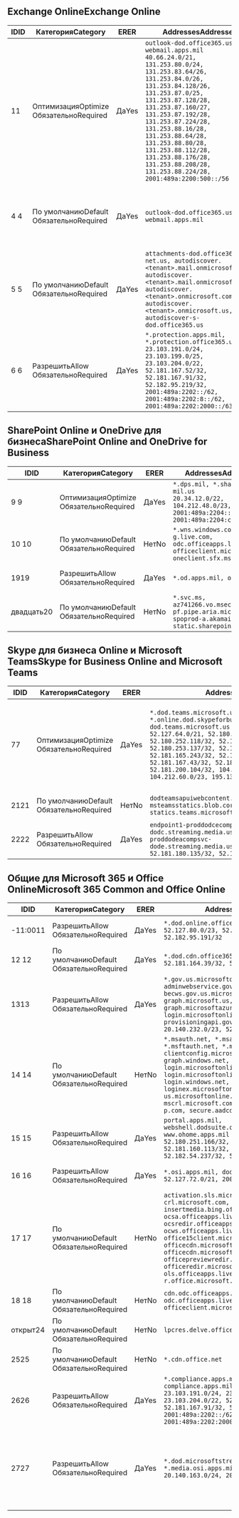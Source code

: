 <!--THIS FILE IS AUTOMATICALLY GENERATED. MANUAL CHANGES WILL BE OVERWRITTEN.-->
<!--Please contact the Office 365 Endpoints team with any questions.-->
<!--USGovDoD endpoints version 2020072800-->
<!--File generated 2020-07-28 11:00:02.0495-->

## <a name="exchange-online"></a><span data-ttu-id="a76e5-101">Exchange Online</span><span class="sxs-lookup"><span data-stu-id="a76e5-101">Exchange Online</span></span>

<span data-ttu-id="a76e5-102">ID</span><span class="sxs-lookup"><span data-stu-id="a76e5-102">ID</span></span> | <span data-ttu-id="a76e5-103">Категория</span><span class="sxs-lookup"><span data-stu-id="a76e5-103">Category</span></span> | <span data-ttu-id="a76e5-104">ER</span><span class="sxs-lookup"><span data-stu-id="a76e5-104">ER</span></span> | <span data-ttu-id="a76e5-105">Addresses</span><span class="sxs-lookup"><span data-stu-id="a76e5-105">Addresses</span></span> | <span data-ttu-id="a76e5-106">Порты</span><span class="sxs-lookup"><span data-stu-id="a76e5-106">Ports</span></span>
-- | -------------------- | --- | ---------------------------------------------------------------------------------------------------------------------------------------------------------------------------------------------------------------------------------------------------------------------------------------------------------------------------------------------------------------------------------------------- | -------------------------------
<span data-ttu-id="a76e5-107">1</span><span class="sxs-lookup"><span data-stu-id="a76e5-107">1</span></span> | <span data-ttu-id="a76e5-108">Оптимизация</span><span class="sxs-lookup"><span data-stu-id="a76e5-108">Optimize</span></span><BR><span data-ttu-id="a76e5-109">Обязательно</span><span class="sxs-lookup"><span data-stu-id="a76e5-109">Required</span></span> | <span data-ttu-id="a76e5-110">Да</span><span class="sxs-lookup"><span data-stu-id="a76e5-110">Yes</span></span> | `outlook-dod.office365.us, webmail.apps.mil`<BR>`40.66.24.0/21, 131.253.80.0/24, 131.253.83.64/26, 131.253.84.0/26, 131.253.84.128/26, 131.253.87.0/25, 131.253.87.128/28, 131.253.87.160/27, 131.253.87.192/28, 131.253.87.224/28, 131.253.88.16/28, 131.253.88.64/28, 131.253.88.80/28, 131.253.88.112/28, 131.253.88.176/28, 131.253.88.208/28, 131.253.88.224/28, 2001:489a:2200:500::/56` | <span data-ttu-id="a76e5-111">**TCP:** 443, 80</span><span class="sxs-lookup"><span data-stu-id="a76e5-111">**TCP:** 443, 80</span></span>
<span data-ttu-id="a76e5-112">4 </span><span class="sxs-lookup"><span data-stu-id="a76e5-112">4</span></span> | <span data-ttu-id="a76e5-113">По умолчанию</span><span class="sxs-lookup"><span data-stu-id="a76e5-113">Default</span></span><BR><span data-ttu-id="a76e5-114">Обязательно</span><span class="sxs-lookup"><span data-stu-id="a76e5-114">Required</span></span> | <span data-ttu-id="a76e5-115">Да</span><span class="sxs-lookup"><span data-stu-id="a76e5-115">Yes</span></span> | `outlook-dod.office365.us, webmail.apps.mil` | <span data-ttu-id="a76e5-116">**TCP:** 143, 25, 587, 993, 995</span><span class="sxs-lookup"><span data-stu-id="a76e5-116">**TCP:** 143, 25, 587, 993, 995</span></span>
<span data-ttu-id="a76e5-117">5 </span><span class="sxs-lookup"><span data-stu-id="a76e5-117">5</span></span> | <span data-ttu-id="a76e5-118">По умолчанию</span><span class="sxs-lookup"><span data-stu-id="a76e5-118">Default</span></span><BR><span data-ttu-id="a76e5-119">Обязательно</span><span class="sxs-lookup"><span data-stu-id="a76e5-119">Required</span></span> | <span data-ttu-id="a76e5-120">Да</span><span class="sxs-lookup"><span data-stu-id="a76e5-120">Yes</span></span> | `attachments-dod.office365-net.us, autodiscover.<tenant>.mail.onmicrosoft.com, autodiscover.<tenant>.mail.onmicrosoft.us, autodiscover.<tenant>.onmicrosoft.com, autodiscover.<tenant>.onmicrosoft.us, autodiscover-s-dod.office365.us` | <span data-ttu-id="a76e5-121">**TCP:** 443, 80</span><span class="sxs-lookup"><span data-stu-id="a76e5-121">**TCP:** 443, 80</span></span>
<span data-ttu-id="a76e5-122">6 </span><span class="sxs-lookup"><span data-stu-id="a76e5-122">6</span></span> | <span data-ttu-id="a76e5-123">Разрешить</span><span class="sxs-lookup"><span data-stu-id="a76e5-123">Allow</span></span><BR><span data-ttu-id="a76e5-124">Обязательно</span><span class="sxs-lookup"><span data-stu-id="a76e5-124">Required</span></span> | <span data-ttu-id="a76e5-125">Да</span><span class="sxs-lookup"><span data-stu-id="a76e5-125">Yes</span></span> | `*.protection.apps.mil, *.protection.office365.us`<BR>`23.103.191.0/24, 23.103.199.0/25, 23.103.204.0/22, 52.181.167.52/32, 52.181.167.91/32, 52.182.95.219/32, 2001:489a:2202::/62, 2001:489a:2202:8::/62, 2001:489a:2202:2000::/63` | <span data-ttu-id="a76e5-126">**TCP:** 25, 443</span><span class="sxs-lookup"><span data-stu-id="a76e5-126">**TCP:** 25, 443</span></span>

## <a name="sharepoint-online-and-onedrive-for-business"></a><span data-ttu-id="a76e5-127">SharePoint Online и OneDrive для бизнеса</span><span class="sxs-lookup"><span data-stu-id="a76e5-127">SharePoint Online and OneDrive for Business</span></span>

<span data-ttu-id="a76e5-128">ID</span><span class="sxs-lookup"><span data-stu-id="a76e5-128">ID</span></span> | <span data-ttu-id="a76e5-129">Категория</span><span class="sxs-lookup"><span data-stu-id="a76e5-129">Category</span></span> | <span data-ttu-id="a76e5-130">ER</span><span class="sxs-lookup"><span data-stu-id="a76e5-130">ER</span></span> | <span data-ttu-id="a76e5-131">Addresses</span><span class="sxs-lookup"><span data-stu-id="a76e5-131">Addresses</span></span> | <span data-ttu-id="a76e5-132">Порты</span><span class="sxs-lookup"><span data-stu-id="a76e5-132">Ports</span></span>
-- | -------------------- | --- | ------------------------------------------------------------------------------------------------------------------- | ----------------
<span data-ttu-id="a76e5-133">9 </span><span class="sxs-lookup"><span data-stu-id="a76e5-133">9</span></span> | <span data-ttu-id="a76e5-134">Оптимизация</span><span class="sxs-lookup"><span data-stu-id="a76e5-134">Optimize</span></span><BR><span data-ttu-id="a76e5-135">Обязательно</span><span class="sxs-lookup"><span data-stu-id="a76e5-135">Required</span></span> | <span data-ttu-id="a76e5-136">Да</span><span class="sxs-lookup"><span data-stu-id="a76e5-136">Yes</span></span> | `*.dps.mil, *.sharepoint-mil.us`<BR>`20.34.12.0/22, 104.212.48.0/23, 2001:489a:2204::/63, 2001:489a:2204:c00::/54` | <span data-ttu-id="a76e5-137">**TCP:** 443, 80</span><span class="sxs-lookup"><span data-stu-id="a76e5-137">**TCP:** 443, 80</span></span>
<span data-ttu-id="a76e5-138">10 </span><span class="sxs-lookup"><span data-stu-id="a76e5-138">10</span></span> | <span data-ttu-id="a76e5-139">По умолчанию</span><span class="sxs-lookup"><span data-stu-id="a76e5-139">Default</span></span><BR><span data-ttu-id="a76e5-140">Обязательно</span><span class="sxs-lookup"><span data-stu-id="a76e5-140">Required</span></span> | <span data-ttu-id="a76e5-141">Нет</span><span class="sxs-lookup"><span data-stu-id="a76e5-141">No</span></span> | `*.wns.windows.com, g.live.com, odc.officeapps.live.com, officeclient.microsoft.com, oneclient.sfx.ms` | <span data-ttu-id="a76e5-142">**TCP:** 443, 80</span><span class="sxs-lookup"><span data-stu-id="a76e5-142">**TCP:** 443, 80</span></span>
<span data-ttu-id="a76e5-143">19</span><span class="sxs-lookup"><span data-stu-id="a76e5-143">19</span></span> | <span data-ttu-id="a76e5-144">Разрешить</span><span class="sxs-lookup"><span data-stu-id="a76e5-144">Allow</span></span><BR><span data-ttu-id="a76e5-145">Обязательно</span><span class="sxs-lookup"><span data-stu-id="a76e5-145">Required</span></span> | <span data-ttu-id="a76e5-146">Да</span><span class="sxs-lookup"><span data-stu-id="a76e5-146">Yes</span></span> | `*.od.apps.mil, od.apps.mil` | <span data-ttu-id="a76e5-147">**TCP:** 443, 80</span><span class="sxs-lookup"><span data-stu-id="a76e5-147">**TCP:** 443, 80</span></span>
<span data-ttu-id="a76e5-148">двадцать</span><span class="sxs-lookup"><span data-stu-id="a76e5-148">20</span></span> | <span data-ttu-id="a76e5-149">По умолчанию</span><span class="sxs-lookup"><span data-stu-id="a76e5-149">Default</span></span><BR><span data-ttu-id="a76e5-150">Обязательно</span><span class="sxs-lookup"><span data-stu-id="a76e5-150">Required</span></span> | <span data-ttu-id="a76e5-151">Нет</span><span class="sxs-lookup"><span data-stu-id="a76e5-151">No</span></span> | `*.svc.ms, az741266.vo.msecnd.net, pf.pipe.aria.microsoft.com, spoprod-a.akamaihd.net, static.sharepointonline.com` | <span data-ttu-id="a76e5-152">**TCP:** 443, 80</span><span class="sxs-lookup"><span data-stu-id="a76e5-152">**TCP:** 443, 80</span></span>

## <a name="skype-for-business-online-and-microsoft-teams"></a><span data-ttu-id="a76e5-153">Skype для бизнеса Online и Microsoft Teams</span><span class="sxs-lookup"><span data-stu-id="a76e5-153">Skype for Business Online and Microsoft Teams</span></span>

<span data-ttu-id="a76e5-154">ID</span><span class="sxs-lookup"><span data-stu-id="a76e5-154">ID</span></span> | <span data-ttu-id="a76e5-155">Категория</span><span class="sxs-lookup"><span data-stu-id="a76e5-155">Category</span></span> | <span data-ttu-id="a76e5-156">ER</span><span class="sxs-lookup"><span data-stu-id="a76e5-156">ER</span></span> | <span data-ttu-id="a76e5-157">Addresses</span><span class="sxs-lookup"><span data-stu-id="a76e5-157">Addresses</span></span> | <span data-ttu-id="a76e5-158">Порты</span><span class="sxs-lookup"><span data-stu-id="a76e5-158">Ports</span></span>
-- | -------------------- | --- | -------------------------------------------------------------------------------------------------------------------------------------------------------------------------------------------------------------------------------------------------------------------------------------------------------------------------------------------------------- | -----------------------------------------------
<span data-ttu-id="a76e5-159">7</span><span class="sxs-lookup"><span data-stu-id="a76e5-159">7</span></span> | <span data-ttu-id="a76e5-160">Оптимизация</span><span class="sxs-lookup"><span data-stu-id="a76e5-160">Optimize</span></span><BR><span data-ttu-id="a76e5-161">Обязательно</span><span class="sxs-lookup"><span data-stu-id="a76e5-161">Required</span></span> | <span data-ttu-id="a76e5-162">Да</span><span class="sxs-lookup"><span data-stu-id="a76e5-162">Yes</span></span> | `*.dod.teams.microsoft.us, *.online.dod.skypeforbusiness.us, dod.teams.microsoft.us`<BR>`52.127.64.0/21, 52.180.249.148/32, 52.180.252.118/32, 52.180.252.187/32, 52.180.253.137/32, 52.180.253.154/32, 52.181.165.243/32, 52.181.166.119/32, 52.181.167.43/32, 52.181.167.64/32, 52.181.200.104/32, 104.212.32.0/22, 104.212.60.0/23, 195.134.240.0/22` | <span data-ttu-id="a76e5-163">**TCP:** 443</span><span class="sxs-lookup"><span data-stu-id="a76e5-163">**TCP:** 443</span></span><BR><span data-ttu-id="a76e5-164">**UDP:** 3478, 3479, 3480, 3481</span><span class="sxs-lookup"><span data-stu-id="a76e5-164">**UDP:** 3478, 3479, 3480, 3481</span></span>
<span data-ttu-id="a76e5-165">21</span><span class="sxs-lookup"><span data-stu-id="a76e5-165">21</span></span> | <span data-ttu-id="a76e5-166">По умолчанию</span><span class="sxs-lookup"><span data-stu-id="a76e5-166">Default</span></span><BR><span data-ttu-id="a76e5-167">Обязательно</span><span class="sxs-lookup"><span data-stu-id="a76e5-167">Required</span></span> | <span data-ttu-id="a76e5-168">Нет</span><span class="sxs-lookup"><span data-stu-id="a76e5-168">No</span></span> | `dodteamsapuiwebcontent.blob.core.usgovcloudapi.net, msteamsstatics.blob.core.usgovcloudapi.net, statics.teams.microsoft.com` | <span data-ttu-id="a76e5-169">**TCP:** 443</span><span class="sxs-lookup"><span data-stu-id="a76e5-169">**TCP:** 443</span></span>
<span data-ttu-id="a76e5-170">22</span><span class="sxs-lookup"><span data-stu-id="a76e5-170">22</span></span> | <span data-ttu-id="a76e5-171">Разрешить</span><span class="sxs-lookup"><span data-stu-id="a76e5-171">Allow</span></span><BR><span data-ttu-id="a76e5-172">Обязательно</span><span class="sxs-lookup"><span data-stu-id="a76e5-172">Required</span></span> | <span data-ttu-id="a76e5-173">Да</span><span class="sxs-lookup"><span data-stu-id="a76e5-173">Yes</span></span> | `endpoint1-proddodcecompsvc-dodc.streaming.media.usgovcloudapi.net, endpoint1-proddodeacompsvc-dode.streaming.media.usgovcloudapi.net`<BR>`52.181.180.135/32, 52.182.53.6/32` | <span data-ttu-id="a76e5-174">**TCP:** 443</span><span class="sxs-lookup"><span data-stu-id="a76e5-174">**TCP:** 443</span></span>

## <a name="microsoft-365-common-and-office-online"></a><span data-ttu-id="a76e5-175">Общие для Microsoft 365 и Office Online</span><span class="sxs-lookup"><span data-stu-id="a76e5-175">Microsoft 365 Common and Office Online</span></span>

<span data-ttu-id="a76e5-176">ID</span><span class="sxs-lookup"><span data-stu-id="a76e5-176">ID</span></span> | <span data-ttu-id="a76e5-177">Категория</span><span class="sxs-lookup"><span data-stu-id="a76e5-177">Category</span></span> | <span data-ttu-id="a76e5-178">ER</span><span class="sxs-lookup"><span data-stu-id="a76e5-178">ER</span></span> | <span data-ttu-id="a76e5-179">Addresses</span><span class="sxs-lookup"><span data-stu-id="a76e5-179">Addresses</span></span> | <span data-ttu-id="a76e5-180">Порты</span><span class="sxs-lookup"><span data-stu-id="a76e5-180">Ports</span></span>
-- | ------------------- | --- | ---------------------------------------------------------------------------------------------------------------------------------------------------------------------------------------------------------------------------------------------------------------------------------------------------------------------------------------------------------------------------------------------- | ------------------------------------
<span data-ttu-id="a76e5-181">-11:00</span><span class="sxs-lookup"><span data-stu-id="a76e5-181">11</span></span> | <span data-ttu-id="a76e5-182">Разрешить</span><span class="sxs-lookup"><span data-stu-id="a76e5-182">Allow</span></span><BR><span data-ttu-id="a76e5-183">Обязательно</span><span class="sxs-lookup"><span data-stu-id="a76e5-183">Required</span></span> | <span data-ttu-id="a76e5-184">Да</span><span class="sxs-lookup"><span data-stu-id="a76e5-184">Yes</span></span> | `*.dod.online.office365.us`<BR>`52.127.80.0/23, 52.181.164.39/32, 52.182.95.191/32` | <span data-ttu-id="a76e5-185">**TCP:** 443</span><span class="sxs-lookup"><span data-stu-id="a76e5-185">**TCP:** 443</span></span>
<span data-ttu-id="a76e5-186">12 </span><span class="sxs-lookup"><span data-stu-id="a76e5-186">12</span></span> | <span data-ttu-id="a76e5-187">По умолчанию</span><span class="sxs-lookup"><span data-stu-id="a76e5-187">Default</span></span><BR><span data-ttu-id="a76e5-188">Обязательно</span><span class="sxs-lookup"><span data-stu-id="a76e5-188">Required</span></span> | <span data-ttu-id="a76e5-189">Да</span><span class="sxs-lookup"><span data-stu-id="a76e5-189">Yes</span></span> | `*.dod.cdn.office365.us`<BR>`52.181.164.39/32, 52.182.95.191/32` | <span data-ttu-id="a76e5-190">**TCP:** 443</span><span class="sxs-lookup"><span data-stu-id="a76e5-190">**TCP:** 443</span></span>
<span data-ttu-id="a76e5-191">13</span><span class="sxs-lookup"><span data-stu-id="a76e5-191">13</span></span> | <span data-ttu-id="a76e5-192">Разрешить</span><span class="sxs-lookup"><span data-stu-id="a76e5-192">Allow</span></span><BR><span data-ttu-id="a76e5-193">Обязательно</span><span class="sxs-lookup"><span data-stu-id="a76e5-193">Required</span></span> | <span data-ttu-id="a76e5-194">Да</span><span class="sxs-lookup"><span data-stu-id="a76e5-194">Yes</span></span> | `*.gov.us.microsoftonline.com, adminwebservice.gov.us.microsoftonline.com, becws.gov.us.microsoftonline.com, dod-graph.microsoft.us, graph.microsoftazure.us, login.microsoftonline.us, provisioningapi.gov.us.microsoftonline.com`<BR>`20.140.232.0/23, 52.126.194.0/23` | <span data-ttu-id="a76e5-195">**TCP:** 443</span><span class="sxs-lookup"><span data-stu-id="a76e5-195">**TCP:** 443</span></span>
<span data-ttu-id="a76e5-196">14 </span><span class="sxs-lookup"><span data-stu-id="a76e5-196">14</span></span> | <span data-ttu-id="a76e5-197">По умолчанию</span><span class="sxs-lookup"><span data-stu-id="a76e5-197">Default</span></span><BR><span data-ttu-id="a76e5-198">Обязательно</span><span class="sxs-lookup"><span data-stu-id="a76e5-198">Required</span></span> | <span data-ttu-id="a76e5-199">Нет</span><span class="sxs-lookup"><span data-stu-id="a76e5-199">No</span></span> | `*.msauth.net, *.msauthimages.us, *.msftauth.net, *.msftauthimages.us, clientconfig.microsoftonline-p.net, graph.windows.net, login.microsoftonline.com, login.microsoftonline-p.com, login.windows.net, loginex.microsoftonline.com, login-us.microsoftonline.com, mscrl.microsoft.com, nexus.microsoftonline-p.com, secure.aadcdn.microsoftonline-p.com` | <span data-ttu-id="a76e5-200">**TCP:** 443</span><span class="sxs-lookup"><span data-stu-id="a76e5-200">**TCP:** 443</span></span>
<span data-ttu-id="a76e5-201">15 </span><span class="sxs-lookup"><span data-stu-id="a76e5-201">15</span></span> | <span data-ttu-id="a76e5-202">Разрешить</span><span class="sxs-lookup"><span data-stu-id="a76e5-202">Allow</span></span><BR><span data-ttu-id="a76e5-203">Обязательно</span><span class="sxs-lookup"><span data-stu-id="a76e5-203">Required</span></span> | <span data-ttu-id="a76e5-204">Да</span><span class="sxs-lookup"><span data-stu-id="a76e5-204">Yes</span></span> | `portal.apps.mil, webshell.dodsuite.office365.us, www.ohome.apps.mil`<BR>`52.180.251.166/32, 52.181.160.19/32, 52.181.160.113/32, 52.181.160.236/32, 52.182.54.237/32, 52.182.92.132/32` | <span data-ttu-id="a76e5-205">**TCP:** 443</span><span class="sxs-lookup"><span data-stu-id="a76e5-205">**TCP:** 443</span></span>
<span data-ttu-id="a76e5-206">16 </span><span class="sxs-lookup"><span data-stu-id="a76e5-206">16</span></span> | <span data-ttu-id="a76e5-207">Разрешить</span><span class="sxs-lookup"><span data-stu-id="a76e5-207">Allow</span></span><BR><span data-ttu-id="a76e5-208">Обязательно</span><span class="sxs-lookup"><span data-stu-id="a76e5-208">Required</span></span> | <span data-ttu-id="a76e5-209">Да</span><span class="sxs-lookup"><span data-stu-id="a76e5-209">Yes</span></span> | `*.osi.apps.mil, dod.loki.office365.us`<BR>`52.127.72.0/21, 2001:489a:2206::/48` | <span data-ttu-id="a76e5-210">**TCP:** 443</span><span class="sxs-lookup"><span data-stu-id="a76e5-210">**TCP:** 443</span></span>
<span data-ttu-id="a76e5-211">17 </span><span class="sxs-lookup"><span data-stu-id="a76e5-211">17</span></span> | <span data-ttu-id="a76e5-212">По умолчанию</span><span class="sxs-lookup"><span data-stu-id="a76e5-212">Default</span></span><BR><span data-ttu-id="a76e5-213">Обязательно</span><span class="sxs-lookup"><span data-stu-id="a76e5-213">Required</span></span> | <span data-ttu-id="a76e5-214">Нет</span><span class="sxs-lookup"><span data-stu-id="a76e5-214">No</span></span> | `activation.sls.microsoft.com, crl.microsoft.com, go.microsoft.com, insertmedia.bing.office.net, ocsa.officeapps.live.com, ocsredir.officeapps.live.com, ocws.officeapps.live.com, office15client.microsoft.com, officecdn.microsoft.com, officecdn.microsoft.com.edgesuite.net, officepreviewredir.microsoft.com, officeredir.microsoft.com, ols.officeapps.live.com, r.office.microsoft.com` | <span data-ttu-id="a76e5-215">**TCP:** 443, 80</span><span class="sxs-lookup"><span data-stu-id="a76e5-215">**TCP:** 443, 80</span></span>
<span data-ttu-id="a76e5-216">18 </span><span class="sxs-lookup"><span data-stu-id="a76e5-216">18</span></span> | <span data-ttu-id="a76e5-217">По умолчанию</span><span class="sxs-lookup"><span data-stu-id="a76e5-217">Default</span></span><BR><span data-ttu-id="a76e5-218">Обязательно</span><span class="sxs-lookup"><span data-stu-id="a76e5-218">Required</span></span> | <span data-ttu-id="a76e5-219">Нет</span><span class="sxs-lookup"><span data-stu-id="a76e5-219">No</span></span> | `cdn.odc.officeapps.live.com, odc.officeapps.live.com, officeclient.microsoft.com` | <span data-ttu-id="a76e5-220">**TCP:** 443, 80</span><span class="sxs-lookup"><span data-stu-id="a76e5-220">**TCP:** 443, 80</span></span>
<span data-ttu-id="a76e5-221">открыт</span><span class="sxs-lookup"><span data-stu-id="a76e5-221">24</span></span> | <span data-ttu-id="a76e5-222">По умолчанию</span><span class="sxs-lookup"><span data-stu-id="a76e5-222">Default</span></span><BR><span data-ttu-id="a76e5-223">Обязательно</span><span class="sxs-lookup"><span data-stu-id="a76e5-223">Required</span></span> | <span data-ttu-id="a76e5-224">Нет</span><span class="sxs-lookup"><span data-stu-id="a76e5-224">No</span></span> | `lpcres.delve.office.com` | <span data-ttu-id="a76e5-225">**TCP:** 443</span><span class="sxs-lookup"><span data-stu-id="a76e5-225">**TCP:** 443</span></span>
<span data-ttu-id="a76e5-226">25</span><span class="sxs-lookup"><span data-stu-id="a76e5-226">25</span></span> | <span data-ttu-id="a76e5-227">По умолчанию</span><span class="sxs-lookup"><span data-stu-id="a76e5-227">Default</span></span><BR><span data-ttu-id="a76e5-228">Обязательно</span><span class="sxs-lookup"><span data-stu-id="a76e5-228">Required</span></span> | <span data-ttu-id="a76e5-229">Нет</span><span class="sxs-lookup"><span data-stu-id="a76e5-229">No</span></span> | `*.cdn.office.net` | <span data-ttu-id="a76e5-230">**TCP:** 443</span><span class="sxs-lookup"><span data-stu-id="a76e5-230">**TCP:** 443</span></span>
<span data-ttu-id="a76e5-231">26</span><span class="sxs-lookup"><span data-stu-id="a76e5-231">26</span></span> | <span data-ttu-id="a76e5-232">Разрешить</span><span class="sxs-lookup"><span data-stu-id="a76e5-232">Allow</span></span><BR><span data-ttu-id="a76e5-233">Обязательно</span><span class="sxs-lookup"><span data-stu-id="a76e5-233">Required</span></span> | <span data-ttu-id="a76e5-234">Да</span><span class="sxs-lookup"><span data-stu-id="a76e5-234">Yes</span></span> | `*.compliance.apps.mil, *.security.apps.mil, compliance.apps.mil, security.apps.mil`<BR>`23.103.191.0/24, 23.103.199.0/25, 23.103.204.0/22, 52.181.167.52/32, 52.181.167.91/32, 52.182.95.219/32, 2001:489a:2202::/62, 2001:489a:2202:8::/62, 2001:489a:2202:2000::/63` | <span data-ttu-id="a76e5-235">**TCP:** 443, 80</span><span class="sxs-lookup"><span data-stu-id="a76e5-235">**TCP:** 443, 80</span></span>
<span data-ttu-id="a76e5-236">27</span><span class="sxs-lookup"><span data-stu-id="a76e5-236">27</span></span> | <span data-ttu-id="a76e5-237">Разрешить</span><span class="sxs-lookup"><span data-stu-id="a76e5-237">Allow</span></span><BR><span data-ttu-id="a76e5-238">Обязательно</span><span class="sxs-lookup"><span data-stu-id="a76e5-238">Required</span></span> | <span data-ttu-id="a76e5-239">Да</span><span class="sxs-lookup"><span data-stu-id="a76e5-239">Yes</span></span> | `*.dod.microsoftstream.us, *.media.osi.apps.mil`<BR>`20.140.163.0/24, 20.140.164.0/24` | <span data-ttu-id="a76e5-240">**TCP:** 1935, 1936, 2935, 2936, 443</span><span class="sxs-lookup"><span data-stu-id="a76e5-240">**TCP:** 1935, 1936, 2935, 2936, 443</span></span>
